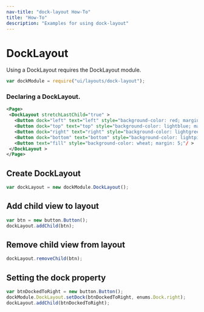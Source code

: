 ```yaml
---
nav-title: "dock-layout How-To"
title: "How-To"
description: "Examples for using dock-layout"
---
```

# DockLayout
Using a DockLayout requires the DockLayout module.
``` JavaScript
var dockModule = require("ui/layouts/dock-layout");
```
### Declaring a DockLayout.
``` XML
<Page>
 <DockLayout stretchLastChild="true" >
   <Button dock="left" text="left" style="background-color: red; margin: 5;"/ >/ >
   <Button dock="top" text="top" style="background-color: lightblue; margin: 5;"/ >
   <Button dock="right" text="right" style="background-color: lightgreen; margin: 5;"/ >
   <Button dock="bottom" text="bottom" style="background-color: lightpink; margin: 5;"/ >
   <Button text="fill" style="background-color: wheat; margin: 5;"/ >
 </DockLayout >
</Page>
```
## Create DockLayout
``` JavaScript
var dockLayout = new dockModule.DockLayout();
 ```
## Add child view to layout
``` JavaScript
var btn = new button.Button();
dockLayout.addChild(btn);
 ```
## Remove child view from layout
``` JavaScript
dockLayout.removeChild(btn);
```
## Setting the dock property
``` JavaScript
var btnDockedToRight = new button.Button();
dockModule.DockLayout.setDock(btnDockedToRight, enums.Dock.right);
dockLayout.addChild(btnDockedToRight);
```
